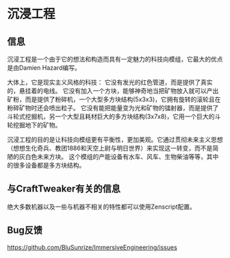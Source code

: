 # 沉浸工程

## 信息

沉浸工程是一个由于它的想法和构造而具有一定魅力的科技向模组，它最大的优点是由Damien Hazard编写。

大体上，它是现实主义风格的科技：
它没有发光的红色管道，而是提供了真实的，悬挂着的电线。
它没有加入一个方块，能够神奇地当把矿物放入就可以产出矿粉，而是提供了粉碎机，一个大型多方块结构(5x3x3)，它拥有旋转的滚轮且在粉碎矿物时还会喷出粒子。
它没有能把能量变为光和矿物的镭射器，而是提供了斗轮式挖掘机，另一个大型且耗材巨大的多方块结构(3x7x8)，它用一个巨大的斗轮挖掘地下的矿物。

沉浸工程的目的是让科技向模组更有平衡性，更加美观。它通过贯彻未来主义思想（想想生化奇兵、教团1886和天空上尉与明日世界）来实现这一转变，而不是简陋的灰白色未来方块。
这个模组的产能设备有水车、风车、生物柴油等等，其中的很多设备都是多方块结构。


## 与CraftTweaker有关的信息
绝大多数机器以及一些与机器不相关的特性都可以使用Zenscript配置。


## Bug反馈
https://github.com/BluSunrize/ImmersiveEngineering/issues
